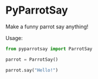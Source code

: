 # PyParrotSay
Make a funny parrot say anything!<br/>

Usage:
```py
from pyparrotsay import ParrotSay

parrot = ParrotSay()

parrot.say("Hello!")
```